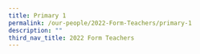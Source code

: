 ```yaml
---
title: Primary 1
permalink: /our-people/2022-Form-Teachers/primary-1
description: ""
third_nav_title: 2022 Form Teachers
---
```

